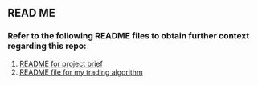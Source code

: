 ## READ ME 

### Refer to the following README files to obtain further context regarding this repo:
1. [README for project brief](https://github.com/hafsaaek/trading-algorithm-assessment/blob/main/algo-exercise/README.md)
2. [README file for my trading algorithm](https://github.com/hafsaaek/trading-algorithm-assessment/blob/main/algo-exercise/getting-started/README.md)